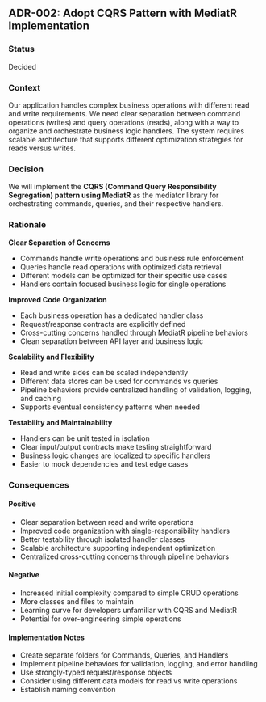 ## ADR-002: Adopt CQRS Pattern with MediatR Implementation

### Status
Decided

### Context
Our application handles complex business operations with different read and write requirements. We need clear separation between command operations (writes) and query operations (reads), along with a way to organize and orchestrate business logic handlers. The system requires scalable architecture that supports different optimization strategies for reads versus writes.

### Decision
We will implement the **CQRS (Command Query Responsibility Segregation) pattern using MediatR** as the mediator library for orchestrating commands, queries, and their respective handlers.

### Rationale

**Clear Separation of Concerns**
- Commands handle write operations and business rule enforcement
- Queries handle read operations with optimized data retrieval
- Different models can be optimized for their specific use cases
- Handlers contain focused business logic for single operations

**Improved Code Organization**
- Each business operation has a dedicated handler class
- Request/response contracts are explicitly defined
- Cross-cutting concerns handled through MediatR pipeline behaviors
- Clean separation between API layer and business logic

**Scalability and Flexibility**
- Read and write sides can be scaled independently
- Different data stores can be used for commands vs queries
- Pipeline behaviors provide centralized handling of validation, logging, and caching
- Supports eventual consistency patterns when needed

**Testability and Maintainability**
- Handlers can be unit tested in isolation
- Clear input/output contracts make testing straightforward
- Business logic changes are localized to specific handlers
- Easier to mock dependencies and test edge cases

### Consequences

#### Positive
- Clear separation between read and write operations
- Improved code organization with single-responsibility handlers
- Better testability through isolated handler classes
- Scalable architecture supporting independent optimization
- Centralized cross-cutting concerns through pipeline behaviors

#### Negative
- Increased initial complexity compared to simple CRUD operations
- More classes and files to maintain
- Learning curve for developers unfamiliar with CQRS and MediatR
- Potential for over-engineering simple operations

#### Implementation Notes
- Create separate folders for Commands, Queries, and Handlers
- Implement pipeline behaviors for validation, logging, and error handling
- Use strongly-typed request/response objects
- Consider using different data models for read vs write operations
- Establish naming convention